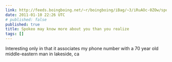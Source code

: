 ```yaml
---
link: http://feeds.boingboing.net/~r/boingboing/iBag/~3/iRuAOc-0ZOw/spokeo-might-know-mo.html
date: 2011-01-10 22:26 UTC
# published: false
published: true
title: Spokeo may know more about you than you realize
tags: []
---
```


Interesting only in that it associates my phone number with a 70 year old middle-eastern man in lakeside, ca
